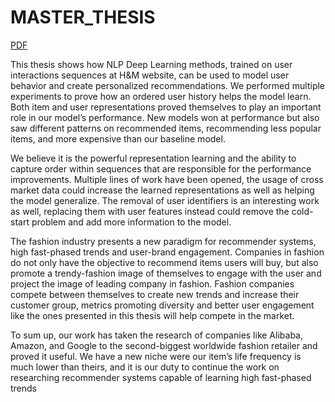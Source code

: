 # MASTER_THESIS
[PDF](thesis.pdf)

This thesis shows how NLP Deep Learning methods, trained on user
interactions sequences at H&M website, can be used to model user
behavior and create personalized recommendations. We performed
multiple experiments to prove how an ordered user history helps the
model learn. Both item and user representations proved themselves
to play an important role in our model’s performance. New models
won at performance but also saw different patterns on recommended
items, recommending less popular items, and more expensive than
our baseline model.

We believe it is the powerful representation learning and the ability
to capture order within sequences that are responsible for the performance improvements. Multiple lines of work have been opened, the
usage of cross market data could increase the learned representations
as well as helping the model generalize. The removal of user identifiers is an interesting work as well, replacing them with user features
instead could remove the cold-start problem and add more information to the model.

The fashion industry presents a new paradigm for recommender
systems, high fast-phased trends and user-brand engagement. Companies in fashion do not only have the objective to recommend items
users will buy, but also promote a trendy-fashion image of themselves
to engage with the user and project the image of leading company
in fashion. Fashion companies compete between themselves to create new trends and increase their customer group, metrics promoting
diversity and better user engagement like the ones presented in this
thesis will help compete in the market.

To sum up, our work has taken the research of companies like Alibaba, Amazon, and Google to the second-biggest worldwide fashion
retailer and proved it useful. We have a new niche were our item’s life
frequency is much lower than theirs, and it is our duty to continue the
work on researching recommender systems capable of learning high
fast-phased trends
